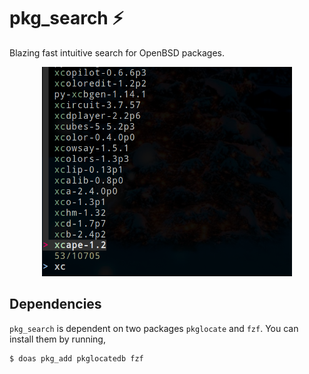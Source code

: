 # pkg_search ⚡

Blazing fast intuitive search for OpenBSD packages.

<p align="center">
  <img width="400" height="335" src="https://github.com/OpenBSDGuy/pkg_search/raw/master/assets/screenshot.png">
</p>

## Dependencies

`pkg_search` is dependent on two packages `pkglocate` and `fzf`. You can install them by running,

```bash
$ doas pkg_add pkglocatedb fzf
```
